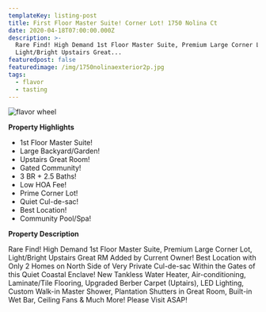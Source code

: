 ```yaml
---
templateKey: listing-post
title: First Floor Master Suite! Corner Lot! 1750 Nolina Ct
date: 2020-04-18T07:00:00.000Z
description: >-
  Rare Find! High Demand 1st Floor Master Suite, Premium Large Corner Lot,
  Light/Bright Upstairs Great...
featuredpost: false
featuredimage: /img/1750nolinaexterior2p.jpg
tags:
  - flavor
  - tasting
---
```

![flavor wheel](/img/21561664767.jpg)

**Property Highlights**

* 1st Floor Master Suite!
* Large Backyard/Garden!
* Upstairs Great Room!
* Gated Community!
* 3 BR + 2.5 Baths!
* Low HOA Fee!
* Prime Corner Lot!
* Quiet Cul-de-sac!
* Best Location!
* Community Pool/Spa!

**Property Description**

Rare Find! High Demand 1st Floor Master Suite, Premium Large Corner Lot, Light/Bright Upstairs Great RM Added by Current Owner! Best Location with Only 2 Homes on North Side of Very Private Cul-de-sac Within the Gates of this Quiet Coastal Enclave! New Tankless Water Heater, Air-conditioning, Laminate/Tile Flooring, Upgraded Berber Carpet (Uptairs), LED Lighting, Custom Walk-in Master Shower, Plantation Shutters in Great Room, Built-in Wet Bar, Ceiling Fans & Much More! Please Visit ASAP!
